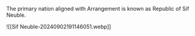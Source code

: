 The primary nation aligned with Arrangement is known as Republic of Sif Neuble.

![[Sif Neuble-20240902191146051.webp]]